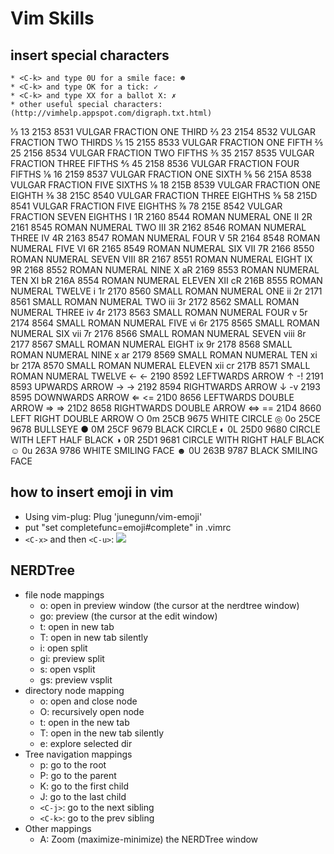 # Vim Skills
## insert special characters
    * <C-k> and type 0U for a smile face: ☻
    * <C-k> and type OK for a tick: ✓
    * <C-k> and type XX for a ballot X: ✗
    * other useful special characters:(http://vimhelp.appspot.com/digraph.txt.html)
⅓     13      2153    8531    VULGAR FRACTION ONE THIRD
⅔     23      2154    8532    VULGAR FRACTION TWO THIRDS
⅕     15      2155    8533    VULGAR FRACTION ONE FIFTH
⅖     25      2156    8534    VULGAR FRACTION TWO FIFTHS
⅗     35      2157    8535    VULGAR FRACTION THREE FIFTHS
⅘     45      2158    8536    VULGAR FRACTION FOUR FIFTHS
⅙     16      2159    8537    VULGAR FRACTION ONE SIXTH
⅚     56      215A    8538    VULGAR FRACTION FIVE SIXTHS
⅛     18      215B    8539    VULGAR FRACTION ONE EIGHTH
⅜     38      215C    8540    VULGAR FRACTION THREE EIGHTHS
⅝     58      215D    8541    VULGAR FRACTION FIVE EIGHTHS
⅞     78      215E    8542    VULGAR FRACTION SEVEN EIGHTHS
Ⅰ     1R      2160    8544    ROMAN NUMERAL ONE
Ⅱ     2R      2161    8545    ROMAN NUMERAL TWO
Ⅲ     3R      2162    8546    ROMAN NUMERAL THREE
Ⅳ     4R      2163    8547    ROMAN NUMERAL FOUR
Ⅴ     5R      2164    8548    ROMAN NUMERAL FIVE
Ⅵ     6R      2165    8549    ROMAN NUMERAL SIX
Ⅶ     7R      2166    8550    ROMAN NUMERAL SEVEN
Ⅷ     8R      2167    8551    ROMAN NUMERAL EIGHT
Ⅸ     9R      2168    8552    ROMAN NUMERAL NINE
Ⅹ     aR      2169    8553    ROMAN NUMERAL TEN
Ⅺ     bR      216A    8554    ROMAN NUMERAL ELEVEN
Ⅻ     cR      216B    8555    ROMAN NUMERAL TWELVE
ⅰ     1r      2170    8560    SMALL ROMAN NUMERAL ONE
ⅱ     2r      2171    8561    SMALL ROMAN NUMERAL TWO
ⅲ     3r      2172    8562    SMALL ROMAN NUMERAL THREE
ⅳ     4r      2173    8563    SMALL ROMAN NUMERAL FOUR
ⅴ     5r      2174    8564    SMALL ROMAN NUMERAL FIVE
ⅵ     6r      2175    8565    SMALL ROMAN NUMERAL SIX
ⅶ     7r      2176    8566    SMALL ROMAN NUMERAL SEVEN
ⅷ     8r      2177    8567    SMALL ROMAN NUMERAL EIGHT
ⅸ     9r      2178    8568    SMALL ROMAN NUMERAL NINE
ⅹ     ar      2179    8569    SMALL ROMAN NUMERAL TEN
ⅺ     br      217A    8570    SMALL ROMAN NUMERAL ELEVEN
ⅻ     cr      217B    8571    SMALL ROMAN NUMERAL TWELVE
←     <-      2190    8592    LEFTWARDS ARROW
↑     -!      2191    8593    UPWARDS ARROW
→     ->      2192    8594    RIGHTWARDS ARROW
↓     -v      2193    8595    DOWNWARDS ARROW
⇐     <=      21D0    8656    LEFTWARDS DOUBLE ARROW
⇒     =>      21D2    8658    RIGHTWARDS DOUBLE ARROW
⇔     ==      21D4    8660    LEFT RIGHT DOUBLE ARROW
○     0m      25CB    9675    WHITE CIRCLE
◎     0o      25CE    9678    BULLSEYE
●     0M      25CF    9679    BLACK CIRCLE
◐     0L      25D0    9680    CIRCLE WITH LEFT HALF BLACK
◑     0R      25D1    9681    CIRCLE WITH RIGHT HALF BLACK
☺     0u      263A    9786    WHITE SMILING FACE
☻     0U      263B    9787    BLACK SMILING FACE
## how to insert emoji in vim
* Using vim-plug: Plug 'junegunn/vim-emoji'
* put "set completefunc=emoji#complete" in .vimrc
* `<C-x>` and then `<C-u>`:
  [![](https://camo.githubusercontent.com/c2c6add271b0719215f2cac78e6a777f83184bed/68747470733a2f2f7261772e6769746875622e636f6d2f6a756e6567756e6e2f692f6d61737465722f656d6f6a692d636f6d706c6574652e676966)](https://camo.githubusercontent.com/c2c6add271b0719215f2cac78e6a777f83184bed/68747470733a2f2f7261772e6769746875622e636f6d2f6a756e6567756e6e2f692f6d61737465722f656d6f6a692d636f6d706c6574652e676966)
## NERDTree
* file node mappings 
    * o: open in preview window (the cursor at the nerdtree window)
    * go: preview (the cursor at the edit window)
    * t: open in new tab
    * T: open in new tab silently
    * i: open split
    * gi: preview split
    * s: open vsplit
    * gs: preview vsplit
* directory node mapping	
    * o: open and close node
    * O: recursively open node
    * t: open in the new tab
    * T: open in the new tab silently
    * e: explore selected dir
* Tree navigation mappings	
    * p: go to the root
    * P: go to the parent 
    * K: go to the first child
    * J: go to the last child
    * `<C-j>`: go to the next sibling
    * `<C-k>`: go to the prev sibling
* Other mappings
    * A: Zoom (maximize-minimize) the NERDTree window
